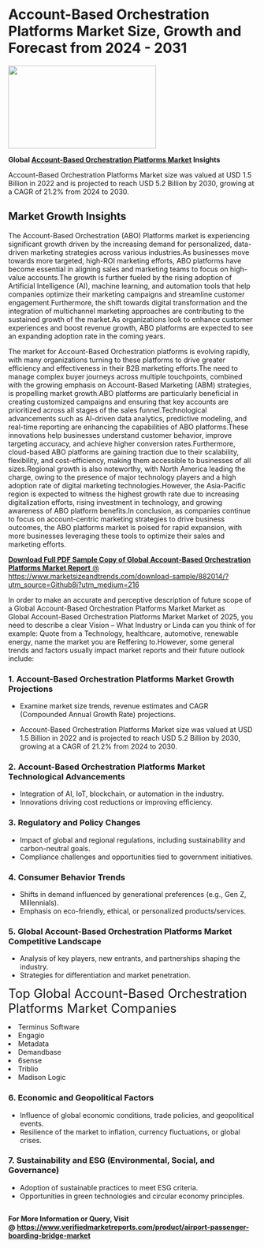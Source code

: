 <H1>Account-Based Orchestration Platforms Market Size, Growth and Forecast from 2024 - 2031</H1><img class="aligncenter size-medium wp-image-584254" src="https://thirdeyenews.in/wp-content/uploads/2024/09/Global-Market-Research-300x168.jpeg" alt="" width="300" height="168" /><p><strong>Global&nbsp;<a href="https://www.marketsizeandtrends.com/download-sample/882014/?utm_source=Github8j?utm_medium=216">Account-Based Orchestration Platforms Market</a> Insights</strong></p><p>Account-Based Orchestration Platforms Market size was valued at USD 1.5 Billion in 2022 and is projected to reach USD 5.2 Billion by 2030, growing at a CAGR of 21.2% from 2024 to 2030.</p><p><h2>Market Growth Insights</h2> <p>The Account-Based Orchestration (ABO) Platforms market is experiencing significant growth driven by the increasing demand for personalized, data-driven marketing strategies across various industries.As businesses move towards more targeted, high-ROI marketing efforts, ABO platforms have become essential in aligning sales and marketing teams to focus on high-value accounts.The growth is further fueled by the rising adoption of Artificial Intelligence (AI), machine learning, and automation tools that help companies optimize their marketing campaigns and streamline customer engagement.Furthermore, the shift towards digital transformation and the integration of multichannel marketing approaches are contributing to the sustained growth of the market.As organizations look to enhance customer experiences and boost revenue growth, ABO platforms are expected to see an expanding adoption rate in the coming years.</p> <p><a href="#"></a></p> <p>The market for Account-Based Orchestration platforms is evolving rapidly, with many organizations turning to these platforms to drive greater efficiency and effectiveness in their B2B marketing efforts.The need to manage complex buyer journeys across multiple touchpoints, combined with the growing emphasis on Account-Based Marketing (ABM) strategies, is propelling market growth.ABO platforms are particularly beneficial in creating customized campaigns and ensuring that key accounts are prioritized across all stages of the sales funnel.Technological advancements such as AI-driven data analytics, predictive modeling, and real-time reporting are enhancing the capabilities of ABO platforms.These innovations help businesses understand customer behavior, improve targeting accuracy, and achieve higher conversion rates.Furthermore, cloud-based ABO platforms are gaining traction due to their scalability, flexibility, and cost-efficiency, making them accessible to businesses of all sizes.Regional growth is also noteworthy, with North America leading the charge, owing to the presence of major technology players and a high adoption rate of digital marketing technologies.However, the Asia-Pacific region is expected to witness the highest growth rate due to increasing digitalization efforts, rising investment in technology, and growing awareness of ABO platform benefits.In conclusion, as companies continue to focus on account-centric marketing strategies to drive business outcomes, the ABO platforms market is poised for rapid expansion, with more businesses leveraging these tools to optimize their sales and marketing efforts.</p> <p><a href="#"></p><p><span class=""><strong>Download Full PDF Sample Copy of Global Account-Based Orchestration Platforms Market Report</strong> @ <a href="https://www.marketsizeandtrends.com/download-sample/882014/?utm_source=Github8j?utm_medium=216" target="_blank">https://www.marketsizeandtrends.com/download-sample/882014/?utm_source=Github8j?utm_medium=216</a></span></p><p>In order to make an accurate and perceptive description of future scope of a Global&nbsp;Account-Based Orchestration Platforms Market Market as Global&nbsp;Account-Based Orchestration Platforms Market Market of 2025, you need to describe a clear Vision &ndash; What Industry or Linda can you think of for example: Quote from a Technology, healthcare, automotive, renewable energy, name the market you are Reffering to.However, some general trends and factors usually impact market reports and their future outlook include:</p><h3>1.&nbsp;<strong>Account-Based Orchestration Platforms Market Growth Projections</strong></h3><ul><li>Examine market size trends, revenue estimates and CAGR (Compounded Annual Growth Rate) projections.</li><li><p>Account-Based Orchestration Platforms Market size was valued at USD 1.5 Billion in 2022 and is projected to reach USD 5.2 Billion by 2030, growing at a CAGR of 21.2% from 2024 to 2030.</p></li></ul><h3>2.&nbsp;<strong>Account-Based Orchestration Platforms Market Technological Advancements</strong></h3><ul><li>Integration of AI, IoT, blockchain, or automation in the industry.</li><li>Innovations driving cost reductions or improving efficiency.</li></ul><h3>3.&nbsp;<strong>Regulatory and Policy Changes</strong></h3><ul><li>Impact of global and regional regulations, including sustainability and carbon-neutral goals.</li><li>Compliance challenges and opportunities tied to government initiatives.</li></ul><h3>4.&nbsp;<strong>Consumer Behavior Trends</strong></h3><ul><li>Shifts in demand influenced by generational preferences (e.g., Gen Z, Millennials).</li><li>Emphasis on eco-friendly, ethical, or personalized products/services.</li></ul><h3>5.&nbsp;<strong>Global Account-Based Orchestration Platforms Market Competitive Landscape</strong></h3><ul><li>Analysis of key players, new entrants, and partnerships shaping the industry.</li><li>Strategies for differentiation and market penetration.</li></ul><p data-pm-slice="1 1 []"><span style="color: inherit; font-family: inherit; font-size: 25px;">Top Global Account-Based Orchestration Platforms Market Companies</span></p><div class="" data-test-id=""><p><li>Terminus Software</li><li> Engagio</li><li> Metadata</li><li> Demandbase</li><li> 6sense</li><li> Triblio</li><li> Madison Logic</li></p></div><h3>6.&nbsp;<strong>Economic and Geopolitical Factors</strong></h3><ul><li>Influence of global economic conditions, trade policies, and geopolitical events.</li><li>Resilience of the market to inflation, currency fluctuations, or global crises.</li></ul><h3>7.&nbsp;<strong>Sustainability and ESG (Environmental, Social, and Governance)</strong></h3><ul><li>Adoption of sustainable practices to meet ESG criteria.</li><li>Opportunities in green technologies and circular economy principles.</li></ul><h2><strong style="font-size: 14px;">For More Information or Query, Visit @&nbsp;</strong><a style="background-color: #ffffff; font-size: 14px;" href="https://www.marketsizeandtrends.com/report/account-based-orchestration-platforms-market/" target="_blank">https://www.verifiedmarketreports.com/product/airport-passenger-boarding-bridge-market</a></h2>